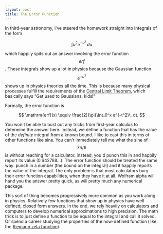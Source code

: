 ```yaml
---
layout: post
title: The Error Function
---
```


In third-year astronomy, I've steered the homework straight into integrals of the form 

$$
\int u^2 e^{-u^2}\,du
$$

which happily spits out an answer involving the error function $$erf$$.  These integrals show up a lot in physics because the Gaussian function $$e^{-u^2}$$ shows up in physics theories all the time.  This is because many physical processes fulfill the requirements of the [Central Limit Theorem](https://en.wikipedia.org/wiki/Central_limit_theorem), which basically says "Get used to Gaussians, kids!"

Formally, the error function is 

$$
\mathrm{erf}(x) \equiv \frac{2}{\pi}\int_0^x e^{-t^2}\, dt.
$$

You won't be able to bust out any tricks from first-year calculus to determine the answer here.  Instead, we define a function that has the value of the _definite_ integral from a known bound.  I like to cast this in terms of other functions like sine.  You can't immediately tell me what the sine of $$7\pi/9$$ is without reaching for a calculator.  Instead, you'd punch this in and happily report its value (0.642788...).  The error function should be treated the same way: punch in a number (the bound on the integral) and it happily reports the value of the integral.  The only problem is that most calculators bury their error function capabilities, when they have it at all.  Wolfram alpha will hand you the answer pretty quick, as will pretty much any numerical package.  

This sort of thing becomes progressively more common as you work along in physics.  Relatively few functions that show up in physics have well defined, closed form answers.  In the end, we rely heavily on calculators and computers to develop numerical approximations to high precision.  The math trick is to just define a function to be equal to the integral and call it solved.  Or spend a career studying the properties of the now-defined function (like the [Riemann zeta function](https://en.wikipedia.org/wiki/Riemann_zeta_function)).